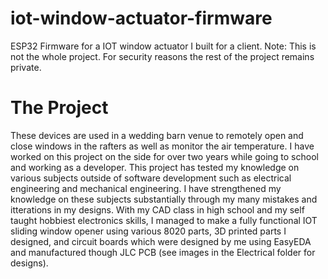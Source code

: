 # iot-window-actuator-firmware
ESP32 Firmware for a IOT window actuator I built for a client. Note: This is not the whole project. For security reasons the rest of the project remains private.


# The Project
These devices are used in a wedding barn venue to remotely open and close windows in the rafters as well as monitor the air temperature. I have worked on this project on the side for over two years while going to school and working as a developer. This project has tested my knowledge on various subjects outside of software development such as electrical engineering and mechanical engineering. I have strengthened my knowledge on these subjects substantially through my many mistakes and itterations in my designs. With my CAD class in high school and my self taught hobbiest electronics skills, I managed to make a fully functional IOT sliding window opener using various 8020 parts, 3D printed parts I designed, and circuit boards which were designed by me using EasyEDA and manufactured though JLC PCB (see images in the Electrical folder for designs).


